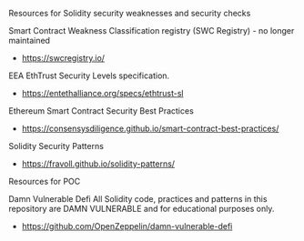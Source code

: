 
Resources for Solidity security weaknesses and security checks

Smart Contract Weakness Classification registry (SWC Registry) - no longer maintained
- https://swcregistry.io/

EEA EthTrust Security Levels specification.
- https://entethalliance.org/specs/ethtrust-sl

Ethereum Smart Contract Security Best Practices
- https://consensysdiligence.github.io/smart-contract-best-practices/

Solidity Security Patterns
- https://fravoll.github.io/solidity-patterns/


Resources for POC

Damn Vulnerable Defi 
All Solidity code, practices and patterns in this repository are DAMN VULNERABLE and for educational purposes only.
- https://github.com/OpenZeppelin/damn-vulnerable-defi
